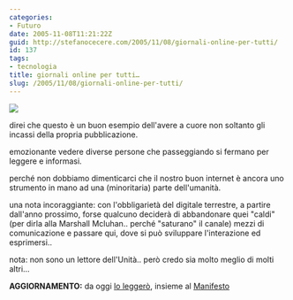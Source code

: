 ```yaml
---
categories:
- Futuro
date: 2005-11-08T11:21:22Z
guid: http://stefanocecere.com/2005/11/08/giornali-online-per-tutti/
id: 137
tags:
- tecnologia
title: giornali online per tutti…
slug: /2005/11/08/giornali-online-per-tutti/
---
```


![](/wp-content/unita_onwall.jpg)

direi che questo è un buon esempio dell'avere a cuore non soltanto gli incassi della propria pubblicazione.
  
emozionante vedere diverse persone che passeggiando si fermano per leggere e informasi.

perch&#xe9; non dobbiamo dimenticarci che il nostro buon internet è ancora uno strumento in mano ad una (minoritaria) parte dell'umanità.

una nota incoraggiante: con l'obbligarietà del digitale terrestre, a partire dall'anno prossimo, forse qualcuno deciderà di abbandonare quei "caldi" (per dirla alla Marshall Mcluhan.. perché "saturano" il canale) mezzi di comunicazione e passare qui, dove si può sviluppare l'interazione ed esprimersi..

nota: non sono un lettore dell'Unità.. però credo sia molto meglio di molti altri…
  
**AGGIORNAMENTO:** da oggi [lo leggerò](http://www.unita.it), insieme al [Manifesto](http://www.ilmanifesto.it/)
